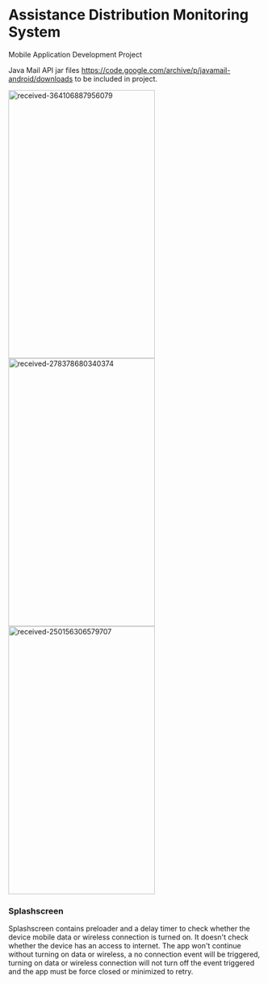 # Assistance Distribution Monitoring System
Mobile Application Development Project

Java Mail API jar files https://code.google.com/archive/p/javamail-android/downloads to be included in project.
<p>
<img src="https://i.ibb.co/RchSMGb/received-364106887956079.webp" alt="received-364106887956079" width="290" height="530">
  <img src="https://i.ibb.co/Yh3VvfX/received-278378680340374.webp" alt="received-278378680340374" width="290" height="530">
  <img src="https://i.ibb.co/3fmKK6k/received-250156306579707.webp" alt="received-250156306579707" width="290" height="530">
</p>

### Splashscreen
Splashscreen contains preloader and a delay timer to check whether the device mobile data or wireless connection is turned on.
It doesn't check whether the device has an access to internet. The app won't continue without turning on data or wireless, a no connection event will be triggered, turning on data or wireless connection will not turn off the event triggered and the app must be force closed or minimized to retry.
